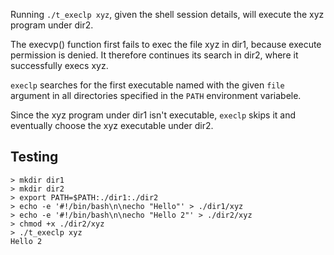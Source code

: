 Running `./t_execlp xyz`, given the shell session details, will execute the xyz program under dir2.

The execvp() function first fails to exec the file xyz in dir1, because execute permission is denied. It therefore continues its search in dir2, where it successfully execs xyz.

`execlp` searches for the first executable named with the given `file` argument in all directories specified in the `PATH` environment variabele.

Since the xyz program under dir1 isn't executable, `execlp` skips it and eventually choose the xyz executable under dir2.

## Testing
```
> mkdir dir1
> mkdir dir2
> export PATH=$PATH:./dir1:./dir2
> echo -e '#!/bin/bash\n\necho "Hello"' > ./dir1/xyz
> echo -e '#!/bin/bash\n\necho "Hello 2"' > ./dir2/xyz
> chmod +x ./dir2/xyz                                 
> ./t_execlp xyz
Hello 2
```